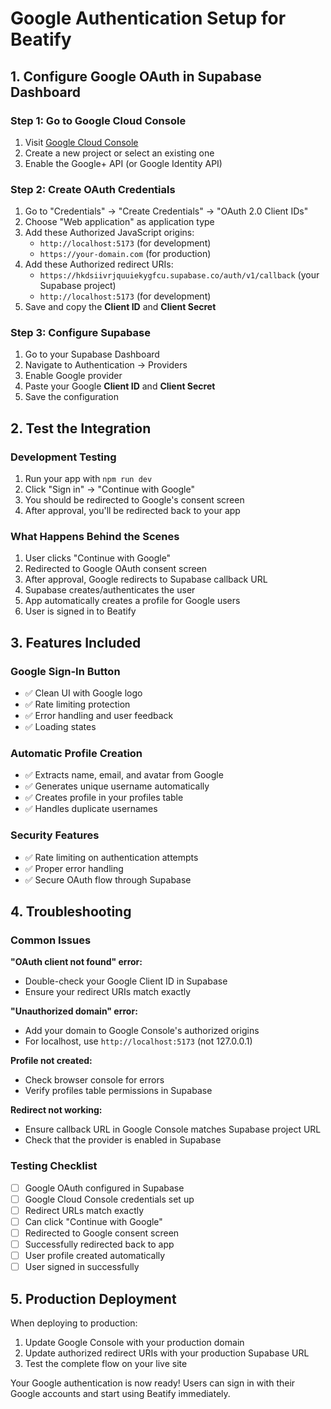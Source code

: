 # Google Authentication Setup for Beatify

## 1. Configure Google OAuth in Supabase Dashboard

### Step 1: Go to Google Cloud Console
1. Visit [Google Cloud Console](https://console.cloud.google.com/)
2. Create a new project or select an existing one
3. Enable the Google+ API (or Google Identity API)

### Step 2: Create OAuth Credentials
1. Go to "Credentials" → "Create Credentials" → "OAuth 2.0 Client IDs"
2. Choose "Web application" as application type
3. Add these Authorized JavaScript origins:
   - `http://localhost:5173` (for development)
   - `https://your-domain.com` (for production)
4. Add these Authorized redirect URIs:
   - `https://hkdsiivrjquuiekygfcu.supabase.co/auth/v1/callback` (your Supabase project)
   - `http://localhost:5173` (for development)
5. Save and copy the **Client ID** and **Client Secret**

### Step 3: Configure Supabase
1. Go to your Supabase Dashboard
2. Navigate to Authentication → Providers
3. Enable Google provider
4. Paste your Google **Client ID** and **Client Secret**
5. Save the configuration

## 2. Test the Integration

### Development Testing
1. Run your app with `npm run dev`
2. Click "Sign in" → "Continue with Google"
3. You should be redirected to Google's consent screen
4. After approval, you'll be redirected back to your app

### What Happens Behind the Scenes
1. User clicks "Continue with Google"
2. Redirected to Google OAuth consent screen
3. After approval, Google redirects to Supabase callback URL
4. Supabase creates/authenticates the user
5. App automatically creates a profile for Google users
6. User is signed in to Beatify

## 3. Features Included

### Google Sign-In Button
- ✅ Clean UI with Google logo
- ✅ Rate limiting protection
- ✅ Error handling and user feedback
- ✅ Loading states

### Automatic Profile Creation
- ✅ Extracts name, email, and avatar from Google
- ✅ Generates unique username automatically
- ✅ Creates profile in your profiles table
- ✅ Handles duplicate usernames

### Security Features
- ✅ Rate limiting on authentication attempts
- ✅ Proper error handling
- ✅ Secure OAuth flow through Supabase

## 4. Troubleshooting

### Common Issues

**"OAuth client not found" error:**
- Double-check your Google Client ID in Supabase
- Ensure your redirect URIs match exactly

**"Unauthorized domain" error:**
- Add your domain to Google Console's authorized origins
- For localhost, use `http://localhost:5173` (not 127.0.0.1)

**Profile not created:**
- Check browser console for errors
- Verify profiles table permissions in Supabase

**Redirect not working:**
- Ensure callback URL in Google Console matches Supabase project URL
- Check that the provider is enabled in Supabase

### Testing Checklist
- [ ] Google OAuth configured in Supabase
- [ ] Google Cloud Console credentials set up
- [ ] Redirect URLs match exactly
- [ ] Can click "Continue with Google"
- [ ] Redirected to Google consent screen
- [ ] Successfully redirected back to app
- [ ] User profile created automatically
- [ ] User signed in successfully

## 5. Production Deployment

When deploying to production:
1. Update Google Console with your production domain
2. Update authorized redirect URIs with your production Supabase URL
3. Test the complete flow on your live site

Your Google authentication is now ready! Users can sign in with their Google accounts and start using Beatify immediately.